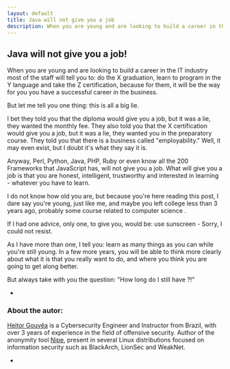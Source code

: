 ```yaml
---
layout: default
title: Java will not give you a job
description: When you are young and are looking to build a career in the IT industry most of the staff will tell you to do the X graduation, learn to program in the Y language and take the Z certification, because for them, it will be the way for you you have a successful career in the business
---
```


## Java will not give you a job!

When you are young and are looking to build a career in the IT industry most of the staff will tell you to: do the X graduation, learn to program in the Y language and take the Z certification,
because for them, it will be the way for you you have a successful career in the business.

But let me tell you one thing: this is all a big lie.

I bet they told you that the diploma would give you a job, but it was a lie, they wanted the monthly fee. They also told you that the X certification would give you a job, but it was a lie,
they wanted you in the preparatory course. They told you that there is a business called "employability." Well, it may even exist, but I doubt it's what they say it is.

Anyway, Perl, Python, Java, PHP, Ruby or even know all the 200 Frameworks that JavaScript has, will not give you a job. What will give you a job is that you are honest, intelligent,
trustworthy and interested in learning - whatever you have to learn.

I do not know how old you are, but because you're here reading this post, I dare say you're young, just like me, and maybe you left college less than 3 years ago, probably some course related to computer science .

If I had one advice, only one, to give you, would be: use sunscreen - Sorry, I could not resist.

As I have more than one, I tell you: learn as many things as you can while you're still young. In a few more years, you will be able to think more clearly about what it is that you really want to do, and where you think you are going to get along better.

But always take with you the question: "How long do I still have ?!"

-

### About the autor:

[Heitor Gouvêa](https://heitorgouvea.me) is a Cybersecurity Engineer and Instructor from Brazil, with over 3 years of experience in the field of offensive security. Author of the anonymity tool [Nipe](https://github.com/GouveaHeitor/nipe),
present in several Linux distributions focused on information security such as BlackArch, LionSec and WeakNet.

-
